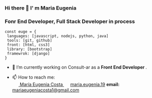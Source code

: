 ### Hi there 👋 I' m Maria Eugenia 

### Fonr End Developer, Full Stack Developer in process

```
const euge = {
 languages: [javascript, nodejs, python, java]
 tools: [git, github]
 front: [html, css3]
 library: [bootstrap]
 framewrok: [django]
}
```

- 🔭 I’m currently working on Consult-ar as a <strong> Front End Developer </strong>.

- 📫 How to reach me: <br>
 <a href="www.linkedin.com/in/maríaeugeniacosta" target="blank"><img align="center" src="https://cdn.jsdelivr.net/npm/simple-icons@3.0.1/icons/linkedin.svg" alt="" height="15" width="20" /> María Eugenia Costa </a> 
 <a href="https://www.instagram.com/maria.eugenia.19" target="blank"><img align="center" src="https://cdn.jsdelivr.net/npm/simple-icons@3.0.1/icons/instagram.svg" alt="" height="15" width="20" />maria.eugenia.19</a> 
 <strong> email: </strong> mariaeugeniacosta1@gmail.com <br>


<!--
**eugenia1984/eugenia1984** is a ✨ _special_ ✨ repository because its `README.md` (this file) appears on your GitHub profile.

Here are some ideas to get you started:

- 🔭 I’m currently working on ...
- 🌱 I’m currently learning ...
- 👯 I’m looking to collaborate on ...
- 🤔 I’m looking for help with ...
- 💬 Ask me about ...
- 📫 How to reach me: ...
- 😄 Pronouns: ...
- ⚡ Fun fact: ...
-->
